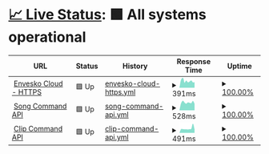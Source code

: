 # [📈 Live Status](https://status.envesko.cloud): <!--live status--> **🟩 All systems operational**

<!--start: status pages-->
<!-- This summary is generated by Upptime (https://github.com/upptime/upptime) -->
<!-- Do not edit this manually, your changes will be overwritten -->
<!-- prettier-ignore -->
| URL | Status | History | Response Time | Uptime |
| --- | ------ | ------- | ------------- | ------ |
| <img alt="" src="https://icons.duckduckgo.com/ip3/envesko.cloud.ico" height="13"> [Envesko Cloud - HTTPS](https://envesko.cloud) | 🟩 Up | [envesko-cloud-https.yml](https://github.com/envesko/status-ec/commits/HEAD/history/envesko-cloud-https.yml) | <details><summary><img alt="Response time graph" src="./graphs/envesko-cloud-https/response-time-week.png" height="20"> 391ms</summary><br><a href="https://status.envesko.cloud/history/envesko-cloud-https"><img alt="Response time 405" src="https://img.shields.io/endpoint?url=https%3A%2F%2Fraw.githubusercontent.com%2Fenvesko%2Fstatus-ec%2FHEAD%2Fapi%2Fenvesko-cloud-https%2Fresponse-time.json"></a><br><a href="https://status.envesko.cloud/history/envesko-cloud-https"><img alt="24-hour response time 356" src="https://img.shields.io/endpoint?url=https%3A%2F%2Fraw.githubusercontent.com%2Fenvesko%2Fstatus-ec%2FHEAD%2Fapi%2Fenvesko-cloud-https%2Fresponse-time-day.json"></a><br><a href="https://status.envesko.cloud/history/envesko-cloud-https"><img alt="7-day response time 391" src="https://img.shields.io/endpoint?url=https%3A%2F%2Fraw.githubusercontent.com%2Fenvesko%2Fstatus-ec%2FHEAD%2Fapi%2Fenvesko-cloud-https%2Fresponse-time-week.json"></a><br><a href="https://status.envesko.cloud/history/envesko-cloud-https"><img alt="30-day response time 422" src="https://img.shields.io/endpoint?url=https%3A%2F%2Fraw.githubusercontent.com%2Fenvesko%2Fstatus-ec%2FHEAD%2Fapi%2Fenvesko-cloud-https%2Fresponse-time-month.json"></a><br><a href="https://status.envesko.cloud/history/envesko-cloud-https"><img alt="1-year response time 412" src="https://img.shields.io/endpoint?url=https%3A%2F%2Fraw.githubusercontent.com%2Fenvesko%2Fstatus-ec%2FHEAD%2Fapi%2Fenvesko-cloud-https%2Fresponse-time-year.json"></a></details> | <details><summary><a href="https://status.envesko.cloud/history/envesko-cloud-https">100.00%</a></summary><a href="https://status.envesko.cloud/history/envesko-cloud-https"><img alt="All-time uptime 99.90%" src="https://img.shields.io/endpoint?url=https%3A%2F%2Fraw.githubusercontent.com%2Fenvesko%2Fstatus-ec%2FHEAD%2Fapi%2Fenvesko-cloud-https%2Fuptime.json"></a><br><a href="https://status.envesko.cloud/history/envesko-cloud-https"><img alt="24-hour uptime 100.00%" src="https://img.shields.io/endpoint?url=https%3A%2F%2Fraw.githubusercontent.com%2Fenvesko%2Fstatus-ec%2FHEAD%2Fapi%2Fenvesko-cloud-https%2Fuptime-day.json"></a><br><a href="https://status.envesko.cloud/history/envesko-cloud-https"><img alt="7-day uptime 100.00%" src="https://img.shields.io/endpoint?url=https%3A%2F%2Fraw.githubusercontent.com%2Fenvesko%2Fstatus-ec%2FHEAD%2Fapi%2Fenvesko-cloud-https%2Fuptime-week.json"></a><br><a href="https://status.envesko.cloud/history/envesko-cloud-https"><img alt="30-day uptime 100.00%" src="https://img.shields.io/endpoint?url=https%3A%2F%2Fraw.githubusercontent.com%2Fenvesko%2Fstatus-ec%2FHEAD%2Fapi%2Fenvesko-cloud-https%2Fuptime-month.json"></a><br><a href="https://status.envesko.cloud/history/envesko-cloud-https"><img alt="1-year uptime 99.88%" src="https://img.shields.io/endpoint?url=https%3A%2F%2Fraw.githubusercontent.com%2Fenvesko%2Fstatus-ec%2FHEAD%2Fapi%2Fenvesko-cloud-https%2Fuptime-year.json"></a></details>
| <img alt="" src="https://icons.duckduckgo.com/ip3/envesko.cloud.ico" height="13"> [Song Command API](https://envesko.cloud/api/esm/spotify/get-current-song) | 🟩 Up | [song-command-api.yml](https://github.com/envesko/status-ec/commits/HEAD/history/song-command-api.yml) | <details><summary><img alt="Response time graph" src="./graphs/song-command-api/response-time-week.png" height="20"> 528ms</summary><br><a href="https://status.envesko.cloud/history/song-command-api"><img alt="Response time 479" src="https://img.shields.io/endpoint?url=https%3A%2F%2Fraw.githubusercontent.com%2Fenvesko%2Fstatus-ec%2FHEAD%2Fapi%2Fsong-command-api%2Fresponse-time.json"></a><br><a href="https://status.envesko.cloud/history/song-command-api"><img alt="24-hour response time 524" src="https://img.shields.io/endpoint?url=https%3A%2F%2Fraw.githubusercontent.com%2Fenvesko%2Fstatus-ec%2FHEAD%2Fapi%2Fsong-command-api%2Fresponse-time-day.json"></a><br><a href="https://status.envesko.cloud/history/song-command-api"><img alt="7-day response time 528" src="https://img.shields.io/endpoint?url=https%3A%2F%2Fraw.githubusercontent.com%2Fenvesko%2Fstatus-ec%2FHEAD%2Fapi%2Fsong-command-api%2Fresponse-time-week.json"></a><br><a href="https://status.envesko.cloud/history/song-command-api"><img alt="30-day response time 566" src="https://img.shields.io/endpoint?url=https%3A%2F%2Fraw.githubusercontent.com%2Fenvesko%2Fstatus-ec%2FHEAD%2Fapi%2Fsong-command-api%2Fresponse-time-month.json"></a><br><a href="https://status.envesko.cloud/history/song-command-api"><img alt="1-year response time 510" src="https://img.shields.io/endpoint?url=https%3A%2F%2Fraw.githubusercontent.com%2Fenvesko%2Fstatus-ec%2FHEAD%2Fapi%2Fsong-command-api%2Fresponse-time-year.json"></a></details> | <details><summary><a href="https://status.envesko.cloud/history/song-command-api">100.00%</a></summary><a href="https://status.envesko.cloud/history/song-command-api"><img alt="All-time uptime 99.91%" src="https://img.shields.io/endpoint?url=https%3A%2F%2Fraw.githubusercontent.com%2Fenvesko%2Fstatus-ec%2FHEAD%2Fapi%2Fsong-command-api%2Fuptime.json"></a><br><a href="https://status.envesko.cloud/history/song-command-api"><img alt="24-hour uptime 100.00%" src="https://img.shields.io/endpoint?url=https%3A%2F%2Fraw.githubusercontent.com%2Fenvesko%2Fstatus-ec%2FHEAD%2Fapi%2Fsong-command-api%2Fuptime-day.json"></a><br><a href="https://status.envesko.cloud/history/song-command-api"><img alt="7-day uptime 100.00%" src="https://img.shields.io/endpoint?url=https%3A%2F%2Fraw.githubusercontent.com%2Fenvesko%2Fstatus-ec%2FHEAD%2Fapi%2Fsong-command-api%2Fuptime-week.json"></a><br><a href="https://status.envesko.cloud/history/song-command-api"><img alt="30-day uptime 100.00%" src="https://img.shields.io/endpoint?url=https%3A%2F%2Fraw.githubusercontent.com%2Fenvesko%2Fstatus-ec%2FHEAD%2Fapi%2Fsong-command-api%2Fuptime-month.json"></a><br><a href="https://status.envesko.cloud/history/song-command-api"><img alt="1-year uptime 99.88%" src="https://img.shields.io/endpoint?url=https%3A%2F%2Fraw.githubusercontent.com%2Fenvesko%2Fstatus-ec%2FHEAD%2Fapi%2Fsong-command-api%2Fuptime-year.json"></a></details>
| <img alt="" src="https://icons.duckduckgo.com/ip3/envesko.cloud.ico" height="13"> [Clip Command API](https://envesko.cloud/api/esm/twitch/create-clip) | 🟩 Up | [clip-command-api.yml](https://github.com/envesko/status-ec/commits/HEAD/history/clip-command-api.yml) | <details><summary><img alt="Response time graph" src="./graphs/clip-command-api/response-time-week.png" height="20"> 491ms</summary><br><a href="https://status.envesko.cloud/history/clip-command-api"><img alt="Response time 421" src="https://img.shields.io/endpoint?url=https%3A%2F%2Fraw.githubusercontent.com%2Fenvesko%2Fstatus-ec%2FHEAD%2Fapi%2Fclip-command-api%2Fresponse-time.json"></a><br><a href="https://status.envesko.cloud/history/clip-command-api"><img alt="24-hour response time 632" src="https://img.shields.io/endpoint?url=https%3A%2F%2Fraw.githubusercontent.com%2Fenvesko%2Fstatus-ec%2FHEAD%2Fapi%2Fclip-command-api%2Fresponse-time-day.json"></a><br><a href="https://status.envesko.cloud/history/clip-command-api"><img alt="7-day response time 491" src="https://img.shields.io/endpoint?url=https%3A%2F%2Fraw.githubusercontent.com%2Fenvesko%2Fstatus-ec%2FHEAD%2Fapi%2Fclip-command-api%2Fresponse-time-week.json"></a><br><a href="https://status.envesko.cloud/history/clip-command-api"><img alt="30-day response time 468" src="https://img.shields.io/endpoint?url=https%3A%2F%2Fraw.githubusercontent.com%2Fenvesko%2Fstatus-ec%2FHEAD%2Fapi%2Fclip-command-api%2Fresponse-time-month.json"></a><br><a href="https://status.envesko.cloud/history/clip-command-api"><img alt="1-year response time 465" src="https://img.shields.io/endpoint?url=https%3A%2F%2Fraw.githubusercontent.com%2Fenvesko%2Fstatus-ec%2FHEAD%2Fapi%2Fclip-command-api%2Fresponse-time-year.json"></a></details> | <details><summary><a href="https://status.envesko.cloud/history/clip-command-api">100.00%</a></summary><a href="https://status.envesko.cloud/history/clip-command-api"><img alt="All-time uptime 99.92%" src="https://img.shields.io/endpoint?url=https%3A%2F%2Fraw.githubusercontent.com%2Fenvesko%2Fstatus-ec%2FHEAD%2Fapi%2Fclip-command-api%2Fuptime.json"></a><br><a href="https://status.envesko.cloud/history/clip-command-api"><img alt="24-hour uptime 100.00%" src="https://img.shields.io/endpoint?url=https%3A%2F%2Fraw.githubusercontent.com%2Fenvesko%2Fstatus-ec%2FHEAD%2Fapi%2Fclip-command-api%2Fuptime-day.json"></a><br><a href="https://status.envesko.cloud/history/clip-command-api"><img alt="7-day uptime 100.00%" src="https://img.shields.io/endpoint?url=https%3A%2F%2Fraw.githubusercontent.com%2Fenvesko%2Fstatus-ec%2FHEAD%2Fapi%2Fclip-command-api%2Fuptime-week.json"></a><br><a href="https://status.envesko.cloud/history/clip-command-api"><img alt="30-day uptime 100.00%" src="https://img.shields.io/endpoint?url=https%3A%2F%2Fraw.githubusercontent.com%2Fenvesko%2Fstatus-ec%2FHEAD%2Fapi%2Fclip-command-api%2Fuptime-month.json"></a><br><a href="https://status.envesko.cloud/history/clip-command-api"><img alt="1-year uptime 99.90%" src="https://img.shields.io/endpoint?url=https%3A%2F%2Fraw.githubusercontent.com%2Fenvesko%2Fstatus-ec%2FHEAD%2Fapi%2Fclip-command-api%2Fuptime-year.json"></a></details>

<!--end: status pages-->
